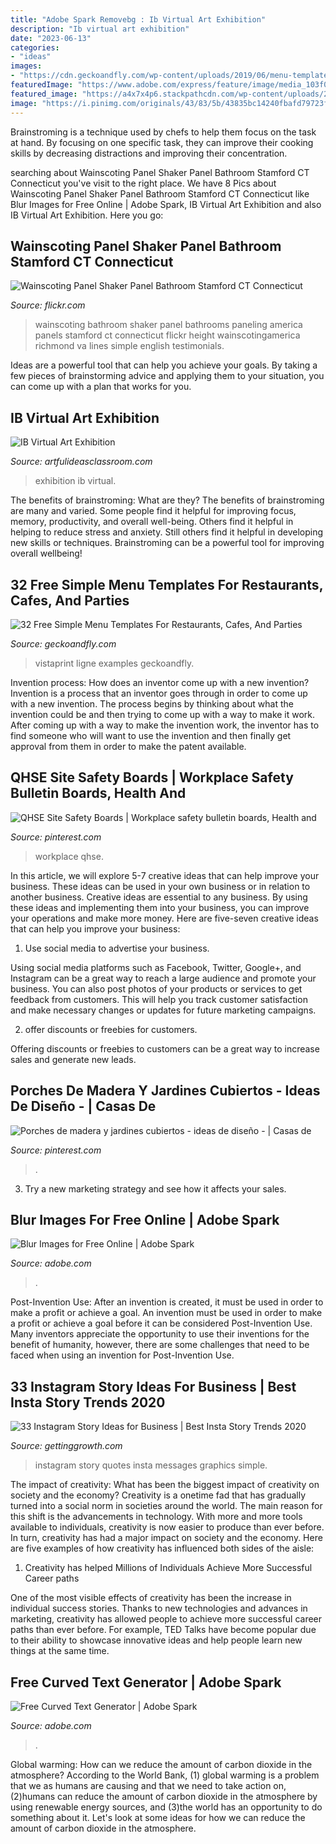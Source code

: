```yaml
---
title: "Adobe Spark Removebg : Ib Virtual Art Exhibition"
description: "Ib virtual art exhibition"
date: "2023-06-13"
categories:
- "ideas"
images:
- "https://cdn.geckoandfly.com/wp-content/uploads/2019/06/menu-template-restaurant-cafe-templates-30-830x1107.jpg"
featuredImage: "https://www.adobe.com/express/feature/image/media_103f0ecde98a26a3e7b00f0392f439866c94dcc6d.png?width=1200&amp;format=pjpg&amp;optimize=medium"
featured_image: "https://a4x7x4p6.stackpathcdn.com/wp-content/uploads/2018/04/quotes2-1-539x1024.jpg"
image: "https://i.pinimg.com/originals/43/83/5b/43835bc14240fbafd79723fab65e68b9.jpg"
---
```



Brainstroming is a technique used by chefs to help them focus on the task at hand. By focusing on one specific task, they can improve their cooking skills by decreasing distractions and improving their concentration.

	

		
searching about Wainscoting Panel Shaker Panel Bathroom Stamford CT Connecticut you've visit to the right place. We have 8 Pics about Wainscoting Panel Shaker Panel Bathroom Stamford CT Connecticut like Blur Images for Free Online | Adobe Spark, IB Virtual Art Exhibition and also IB Virtual Art Exhibition. Here you go:
		
    
## Wainscoting Panel Shaker Panel Bathroom Stamford CT Connecticut

<img loading=lazy src="https://farm6.staticflickr.com/5162/5283829024_9395a73314_z.jpg" onerror="this.onerror=null;this.src='https://tse1.mm.bing.net/th?id=OIP.qO9ZUFPzhmbTJvTbcQ1WhQHaJ4&amp;pid=15.1';" alt="Wainscoting Panel Shaker Panel Bathroom Stamford CT Connecticut">

_Source: flickr.com_

>wainscoting bathroom shaker panel bathrooms paneling america panels stamford ct connecticut flickr height wainscotingamerica richmond va lines simple english testimonials. 

	

Ideas are a powerful tool that can help you achieve your goals. By taking a few pieces of brainstorming advice and applying them to your situation, you can come up with a plan that works for you.

    
## IB Virtual Art Exhibition

<img loading=lazy src="http://www.artfulideasclassroom.com/uploads/7/7/3/9/77398182/img-8805.jpg" onerror="this.onerror=null;this.src='https://tse4.mm.bing.net/th?id=OIP.74YaVdeYXw7QdIsz8wf9bgHaFj&amp;pid=15.1';" alt="IB Virtual Art Exhibition">

_Source: artfulideasclassroom.com_

>exhibition ib virtual. 

	

The benefits of brainstroming: What are they?
The benefits of brainstroming are many and varied. Some people find it helpful for improving focus, memory, productivity, and overall well-being. Others find it helpful in helping to reduce stress and anxiety. Still others find it helpful in developing new skills or techniques. Brainstroming can be a powerful tool for improving overall wellbeing!

    
## 32 Free Simple Menu Templates For Restaurants, Cafes, And Parties

<img loading=lazy src="https://cdn.geckoandfly.com/wp-content/uploads/2019/06/menu-template-restaurant-cafe-templates-30-830x1107.jpg" onerror="this.onerror=null;this.src='https://tse3.mm.bing.net/th?id=OIP.7Ytc76um7NofzdWhZ90rIwHaJ4&amp;pid=15.1';" alt="32 Free Simple Menu Templates For Restaurants, Cafes, And Parties">

_Source: geckoandfly.com_

>vistaprint ligne examples geckoandfly. 

	

Invention process: How does an inventor come up with a new invention?
Invention is a process that an inventor goes through in order to come up with a new invention. The process begins by thinking about what the invention could be and then trying to come up with a way to make it work. After coming up with a way to make the invention work, the inventor has to find someone who will want to use the invention and then finally get approval from them in order to make the patent available.

    
## QHSE Site Safety Boards | Workplace Safety Bulletin Boards, Health And

<img loading=lazy src="https://i.pinimg.com/originals/47/aa/56/47aa563441ed2831e5d9eac948a17535.jpg" onerror="this.onerror=null;this.src='https://tse3.mm.bing.net/th?id=OIP.VlRdnBXLw6iFgxMGpOl-twHaFj&amp;pid=15.1';" alt="QHSE Site Safety Boards | Workplace safety bulletin boards, Health and">

_Source: pinterest.com_

>workplace qhse. 

	

In this article, we will explore 5-7 creative ideas that can help improve your business. These ideas can be used in your own business or in relation to another business.
Creative ideas are essential to any business. By using these ideas and implementing them into your business, you can improve your operations and make more money. Here are five-seven creative ideas that can help you improve your business:
1. Use social media to advertise your business.

Using social media platforms such as Facebook, Twitter, Google+, and Instagram can be a great way to reach a large audience and promote your business. You can also post photos of your products or services to get feedback from customers. This will help you track customer satisfaction and make necessary changes or updates for future marketing campaigns.

2. offer discounts or freebies for customers.

Offering discounts or freebies to customers can be a great way to increase sales and generate new leads.

    
## Porches De Madera Y Jardines Cubiertos - Ideas De Diseño - | Casas De

<img loading=lazy src="https://i.pinimg.com/originals/43/83/5b/43835bc14240fbafd79723fab65e68b9.jpg" onerror="this.onerror=null;this.src='https://tse4.mm.bing.net/th?id=OIP.mGrBXNOw-sjR9F4vmMsS4wHaLG&amp;pid=15.1';" alt="Porches de madera y jardines cubiertos - ideas de diseño - | Casas de">

_Source: pinterest.com_

>. 

	

3. Try a new marketing strategy and see how it affects your sales.

    
## Blur Images For Free Online | Adobe Spark

<img loading=lazy src="https://www.adobe.com/express/feature/image/media_103f0ecde98a26a3e7b00f0392f439866c94dcc6d.png?width=1200&amp;format=pjpg&amp;optimize=medium" onerror="this.onerror=null;this.src='https://tse1.mm.bing.net/th?id=OIP.25_FaWgCSEGrrzUygWNUzAHaES&amp;pid=15.1';" alt="Blur Images for Free Online | Adobe Spark">

_Source: adobe.com_

>. 

	

Post-Invention Use: After an invention is created, it must be used in order to make a profit or achieve a goal.
An invention must be used in order to make a profit or achieve a goal before it can be considered Post-Invention Use. Many inventors appreciate the opportunity to use their inventions for the benefit of humanity, however, there are some challenges that need to be faced when using an invention for Post-Invention Use.

    
## 33 Instagram Story Ideas For Business | Best Insta Story Trends 2020

<img loading=lazy src="https://a4x7x4p6.stackpathcdn.com/wp-content/uploads/2018/04/quotes2-1-539x1024.jpg" onerror="this.onerror=null;this.src='https://tse3.mm.bing.net/th?id=OIP.m6eof6tfP9MOKBsf5bYV3gHaOE&amp;pid=15.1';" alt="33 Instagram Story Ideas for Business | Best Insta Story Trends 2020">

_Source: gettinggrowth.com_

>instagram story quotes insta messages graphics simple. 

	

The impact of creativity: What has been the biggest impact of creativity on society and the economy?
Creativity is a onetime fad that has gradually turned into a social norm in societies around the world. The main reason for this shift is the advancements in technology. With more and more tools available to individuals, creativity is now easier to produce than ever before. In turn, creativity has had a major impact on society and the economy. Here are five examples of how creativity has influenced both sides of the aisle:
1) Creativity has helped Millions of Individuals Achieve More Successful Career paths

One of the most visible effects of creativity has been the increase in individual success stories. Thanks to new technologies and advances in marketing, creativity has allowed people to achieve more successful career paths than ever before. For example, TED Talks have become popular due to their ability to showcase innovative ideas and help people learn new things at the same time.

    
## Free Curved Text Generator | Adobe Spark

<img loading=lazy src="https://www.adobe.com/express/feature/design/media_11e706de2da4e9a10c2a9b2513a00d578d7043eef.png?width=1200&amp;format=pjpg&amp;optimize=medium" onerror="this.onerror=null;this.src='https://tse3.mm.bing.net/th?id=OIP.OkJz5Pet80HekvKGUZjlqgHaEW&amp;pid=15.1';" alt="Free Curved Text Generator | Adobe Spark">

_Source: adobe.com_

>. 

	

Global warming: How can we reduce the amount of carbon dioxide in the atmosphere?
According to the World Bank, (1) global warming is a problem that we as humans are causing and that we need to take action on, (2)humans can reduce the amount of carbon dioxide in the atmosphere by using renewable energy sources, and (3)the world has an opportunity to do something about it. Let's look at some ideas for how we can reduce the amount of carbon dioxide in the atmosphere.


